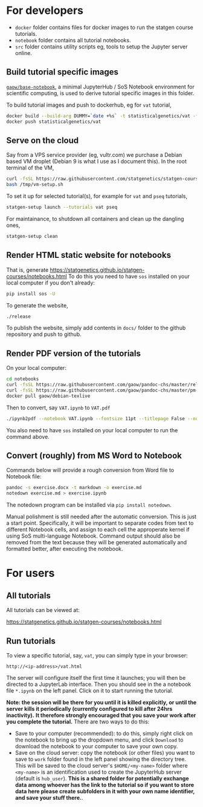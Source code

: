 # For developers

- `docker` folder contains files for docker images to run the statgen course tutorials.
- `notebook` folder contains all tutorial notebooks.
- `src` folder contains utility scripts eg, tools to setup the Jupyter server online.

## Build tutorial specific images

[`gaow/base-notebook`](https://cloud.docker.com/u/gaow/repository/docker/gaow/base-notebook), 
a minimal JupyterHub / SoS Notebook environment for scientific computing, is used to derive
tutorial specific images in this folder.

To build tutorial images and push to dockerhub, eg for `vat` tutorial,

```bash
docker build --build-arg DUMMY=`date +%s` -t statisticalgenetics/vat -f docker/vat.dockerfile docker 
docker push statisticalgenetics/vat
```

## Serve on the cloud

Say from a VPS service provider (eg, vultr.com) we purchase a Debian based VM droplet (Debian 9 is what I use as I document this). In the root terminal of the VM,

```bash
curl -fsSL https://raw.githubusercontent.com/statgenetics/statgen-courses/master/src/vm-setup.sh -o /tmp/vm-setup.sh
bash /tmp/vm-setup.sh
```
To set it up for selected tutorial(s), for example for `vat` and `pseq` tutorials,

```bash
statgen-setup launch --tutorials vat pseq
```

For maintainance, to shutdown all containers and clean up the dangling ones,

```bash
statgen-setup clean
```

## Render HTML static website for notebooks

That is, generate https://statgenetics.github.io/statgen-courses/notebooks.html
To do this you need to have `sos` installed on your local computer if you don't already:

```bash
pip install sos -U
```

To generate the website,

```bash
./release
```

To publish the website, simply add contents in `docs/` folder to the github repository and push to github.

## Render PDF version of the tutorials

On your local computer:

```bash
cd notebooks
curl -fsSL https://raw.githubusercontent.com/gaow/pandoc-chs/master/release -o ipynb2pdf && chmod +x ipynb2pdf
curl -fsSL https://raw.githubusercontent.com/gaow/pandoc-chs/master/pm-template.latex -o pm-template.latex
docker pull gaow/debian-texlive
```

Then to convert, say `VAT.ipynb` to `VAT.pdf`

```bash
./ipynb2pdf --notebook VAT.ipynb --fontsize 11pt --titlepage False --numbersections 0
```

You also need to have `sos` installed on your local computer to run the command above.

## Convert (roughly) from MS Word to Notebook

Commands below will provide a rough conversion from Word file to Notebook file:

```bash
pandoc -s exercise.docx -t markdown -o exercise.md
notedown exercise.md > exercise.ipynb
```

The notedown program can be installed via `pip install notedown`. 

Manual polishment is still needed after the automatic conversion. This is just a start point.
Specifically, it will be important to separate codes from text to different Notebook cells,
and assign to each cell the approperate kernel if using SoS multi-language Notebook. Command output should also be
removed from the text because they will be generated automatically and formatted better, after executing the notebook.

# For users

## All tutorials

All tutorials can be viewed at: 

https://statgenetics.github.io/statgen-courses/notebooks.html

## Run tutorials

To view a specific tutorial, say, `vat`, you can simply type in your browser:

```
http://<ip-address>/vat.html
```

The server will configure itself the first time it launches; you will then be directed to a JupyterLab interface. 
Then you should see in the a notebook file `*.ipynb` on the left panel. Click on it to start running the tutorial.

**Note: the session will be there for you until it is killed explicitly, or until the server kills it periodically (currently configured to kill after 24hrs inactivity).**
**It therefore strongly encouraged that you save your work after you complete the tutorial.**
There are two ways to do this: 
- Save to your computer (recommended): to do this, simply right click on the notebook to bring up the dropdown menu, and click `Download` to download the notebook to your computer to save your own copy.
- Save on the cloud server: copy the notebook (or other files) you want to save to `work` folder found in the left panel showing the directory tree. This will be saved to the cloud server's `$HOME/<my-name>`
folder where `<my-name>` is an identification used to create the JupyterHub server (default is `hub_user`). **This is a shared folder for potentially exchange data among whoever has the link to the tutorial so if you want to store data here please create subfolders in it with your own name identifier, and save your stuff there.**.